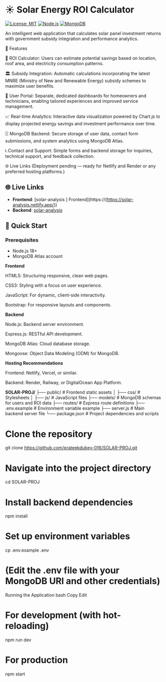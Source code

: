 # ☀️ Solar Energy ROI Calculator

[![License: MIT](https://img.shields.io/badge/License-MIT-yellow.svg)](https://opensource.org/licenses/MIT)
[![Node.js](https://img.shields.io/badge/Node.js-18-green)](https://nodejs.org/)
[![MongoDB](https://img.shields.io/badge/MongoDB-5.0-blue)](https://www.mongodb.com/)

An intelligent web application that calculates solar panel investment returns with government subsidy integration and performance analytics.

🌟 Features

🔢 ROI Calculator: Users can estimate potential savings based on location, roof area, and electricity consumption patterns.

🏛️ Subsidy Integration: Automatic calculations incorporating the latest MNRE (Ministry of New and Renewable Energy) subsidy schemes to maximize user benefits.

👥 User Portal: Separate, dedicated dashboards for homeowners and technicians, enabling tailored experiences and improved service management.

📈 Real-time Analytics: Interactive data visualization powered by Chart.js to display projected energy savings and investment performance over time.

🗄️ MongoDB Backend: Secure storage of user data, contact form submissions, and system analytics using MongoDB Atlas.

📞 Contact and Support: Simple forms and backend storage for inquiries, technical support, and feedback collection.

🌐 Live Links (Deployment pending — ready for Netlify and Render or any preferred hosting platforms.)

## 🌐 Live Links

- **Frontend**: [solar-analysis ] Frontend](https://(https://solar-analysis.netlify.app/))  
- **Backend**: [solar-analysis](https://medwise-smart-healthcare.onrender.com/)


## 🚀 Quick Start

### Prerequisites
- Node.js 18+
- MongoDB Atlas account

**Frontend**

HTML5: Structuring responsive, clean web pages.

CSS3: Styling with a focus on user experience.

JavaScript: For dynamic, client-side interactivity.

Bootstrap: For responsive layouts and components.

**Backend**

Node.js: Backend server environment.

Express.js: RESTful API development.

MongoDB Atlas: Cloud database storage.

Mongoose: Object Data Modeling (ODM) for MongoDB.

**Hosting Recommendations**

Frontend: Netlify, Vercel, or similar.

Backend:
Render, Railway, or DigitalOcean App Platform.


**SOLAR-PROJ/**
├── public/             # Frontend static assets
│   ├── css/             # Stylesheets
│   ├── js/              # JavaScript files
├── models/             # MongoDB schemas for users and ROI data
├── routes/             # Express route definitions
├── .env.example        # Environment variable example
├── server.js           # Main backend server file
└── package.json        # Project dependencies and scripts

# Clone the repository
git clone https://github.com/prateekdubey-016/SOLAR-PROJ.git

# Navigate into the project directory
cd SOLAR-PROJ

# Install backend dependencies
npm install

# Set up environment variables
cp .env.example .env
# (Edit the .env file with your MongoDB URI and other credentials)
Running the Application
bash
Copy
Edit
# For development (with hot-reloading)
npm run dev

# For production
npm start

